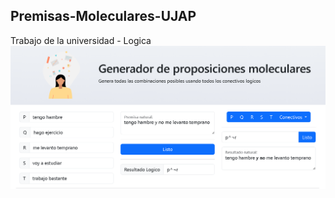 ## Premisas-Moleculares-UJAP
Trabajo de la universidad - Logica 
![Img](https://github.com/andreshurtadoo/Premisas-Moleculares-UJAP/blob/master/imgPremisas.png)
